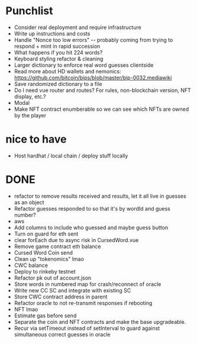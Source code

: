 # Punchlist

* Consider real deployment and require infrastructure
* Write up instructions and costs
* Handle "Nonce too low errors" -- probably coming from trying to respond + mint in rapid succession
* What happens if you hit 224 words?
* Keyboard styling refactor & cleaning
* Larger dictionary to enforce real word guesses clientside
* Read more about HD wallets and nemonics: https://github.com/bitcoin/bips/blob/master/bip-0032.mediawiki
* Save randomized dictionary to a file
* Do I need vue router and routes? For rules, non-blockchain version, NFT display, etc.?
* Modal
* Make NFT contract enumberable so we can see which NFTs are owned by the player


# nice to have

* Host hardhat / local chain / deploy stuff locally

# DONE

* refactor to remove results received and results, let it all live in guesses as an object
* Refactor guesses responded to so that it's by wordId and guess number?
* aws
* Add columns to include who guessed and maybe guess button
* Turn on guard for eth sent
* clear forEach due to async risk in CursedWord.vue
* Remove game contract eth balance
* Cursed Word Coin send
* Clean up "tokenomics" lmao
* CWC balance
* Deploy to rinkeby testnet
* Refactor pk out of account.json
* Store words in numbered map for crash/reconnect of oracle
* Write new CC SC and integrate with existing SC
* Store CWC contract address in parent
* Refactor oracle to not re-transmit responses if rebooting
* NFT lmao
* Estimate gas before send
* Separate the coin and NFT contracts and make the base upgradeable.
* Recur via setTimeout instead of setInterval to guard against simultaneous correct guesses in oracle

